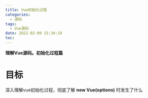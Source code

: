 ```yaml
---
title: Vue初始化过程
categories:
  - 源码
tags:
  - Vue源码
date: 2022-02-09 15:34:19
toc:
---
```

**理解Vue源码。初始化过程篇**
<!-- more -->

# 目标
深入理解vue初始化过程，彻底了解 **new Vue(options)** 时发生了什么
